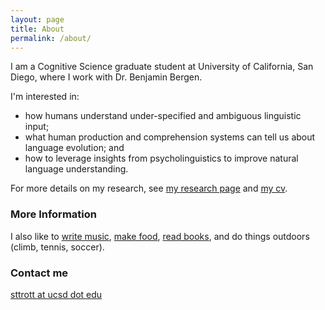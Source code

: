 ```yaml
---
layout: page
title: About
permalink: /about/
---
```


I am a Cognitive Science graduate student at University of California, San Diego, where I work with Dr. Benjamin Bergen. 

I'm interested in:

* how humans understand under-specified and ambiguous linguistic input;
* what human production and comprehension systems can tell us about language evolution; and 
* how to leverage insights from psycholinguistics to improve natural language understanding.

For more details on my research, see [my research page](https://seantrott.github.io/research/) and [my cv](https://seantrott.github.io/cv/).

### More Information

I also like to [write music](https://soundcloud.com/seantrott), [make food](https://seanmakesfood.wordpress.com/), [read books](https://www.goodreads.com/review/list/9359693), and do things outdoors (climb, tennis, soccer).

### Contact me

[sttrott at ucsd dot edu](mailto:sttrott@ucsd.com)